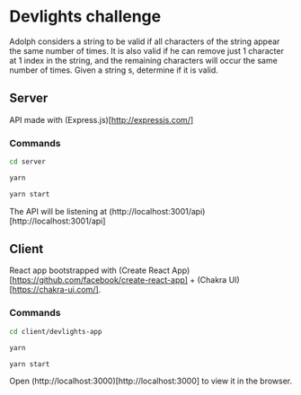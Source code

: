 # Devlights challenge

Adolph considers a string to be valid if all characters of the string appear the same number of times. It is
also valid if he can remove just 1 character at 1 index in the string, and the remaining characters will
occur the same number of times. Given a string s, determine if it is valid.

## Server

API made with (Express.js)[http://expressjs.com/]

### Commands

```sh
cd server

yarn

yarn start
```

The API will be listening at (http://localhost:3001/api)[http://localhost:3001/api]

## Client

React app bootstrapped with (Create React App)[https://github.com/facebook/create-react-app] + (Chakra UI)[https://chakra-ui.com/].

### Commands

```sh
cd client/devlights-app

yarn

yarn start
```

Open (http://localhost:3000)[http://localhost:3000] to view it in the browser.
